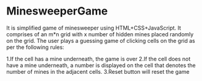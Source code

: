 # MinesweeperGame

It is simplified game of minesweeper using HTML+CSS+JavaScript. 
It comprises of  an m*n grid with x number of hidden mines placed randomly on the grid. The user plays a guessing game of clicking cells on the grid as per the following rules:

1.If the cell has a mine underneath, the game is over
2.If the cell does not have a mine underneath, a number is displayed on the cell that denotes the number of mines in the adjacent cells.
3.Reset button will reset the game 

